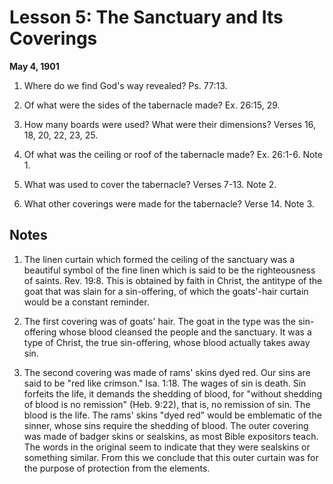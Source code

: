 # Lesson 5: The Sanctuary and Its Coverings

**May 4, 1901**

1. Where do we find God's way revealed? Ps. 77:13.

2. Of what were the sides of the tabernacle made? Ex. 26:15, 29.

3. How many boards were used? What were their dimensions? Verses 16, 18, 20, 22, 23, 25.

4. Of what was the ceiling or roof of the tabernacle made? Ex. 26:1-6. Note 1.

5. What was used to cover the tabernacle? Verses 7-13. Note 2.

6. What other coverings were made for the tabernacle? Verse 14. Note 3.

## Notes

1. The linen curtain which formed the ceiling of the sanctuary was a beautiful symbol of the fine linen which is said to be the righteousness of saints. Rev. 19:8. This is obtained by faith in Christ, the antitype of the goat that was slain for a sin-offering, of which the goats'-hair curtain would be a constant reminder.

2. The first covering was of goats' hair. The goat in the type was the sin-offering whose blood cleansed the people and the sanctuary. It was a type of Christ, the true sin-offering, whose blood actually takes away sin.

3. The second covering was made of rams' skins dyed red. Our sins are said to be "red like crimson." Isa. 1:18. The wages of sin is death. Sin forfeits the life, it demands the shedding of blood, for "without shedding of blood is no remission" (Heb. 9:22), that is, no remission of sin. The blood is the life. The rams' skins "dyed red" would be emblematic of the sinner, whose sins require the shedding of blood. The outer covering was made of badger skins or sealskins, as most Bible expositors teach. The words in the original seem to indicate that they were sealskins or something similar. From this we conclude that this outer curtain was for the purpose of protection from the elements.